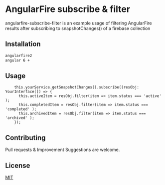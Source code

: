 # AngularFire subscribe  & filter

angularfire-subscribe-filter is an example usage of filtering AngularFire results after subscribing to snapshotChanges() of a firebase collection 

## Installation

```bash
angularfire2
angular 6 +
```

## Usage

```
    this.yourService.getSnapshotChanges().subscribe((resObj: YourInterface[]) => { 
      this.activeItem = resObj.filter(item => item.status === 'active' );
      this.completedItem = resObj.filter(item => item.status === 'completed' );
      this.archivedItem = resObj.filter(item => item.status === 'archived' );
    });
```

## Contributing
Pull requests & Improvement Suggestions are welcome.

## License
[MIT](https://choosealicense.com/licenses/mit/)

